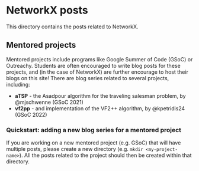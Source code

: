 # NetworkX posts

This directory contains the posts related to NetworkX.

## Mentored projects

Mentored projects include programs like Google Summer of Code (GSoC) or
Outreachy.
Students are often encouraged to write blog posts for these projects, and (in
the case of NetworkX) are further encourage to host their blogs on this site!
There are blog series related to several projects, including:

- **aTSP** - the Asadpour algorithm for the traveling salesman problem, by
  @mjschwenne (GSoC 2021)
- **vf2pp** - and implementation of the VF2++ algorithm, by @kpetridis24
  (GSoC 2022)

### Quickstart: adding a new blog series for a mentored project

If you are working on a new mentored project (e.g. GSoC) that will have
multiple posts, please create a new directory (e.g. `mkdir <my-project-name>`).
All the posts related to the project should then be created within that
directory.
